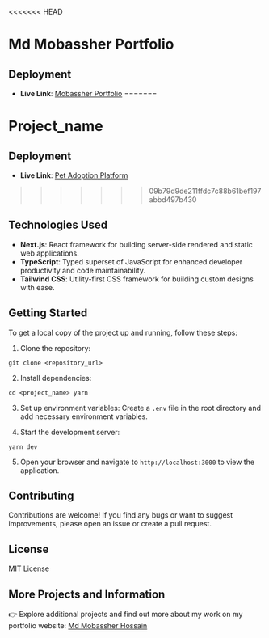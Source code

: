 <<<<<<< HEAD
# Md Mobassher Portfolio

## Deployment

- **Live Link**: [Mobassher Portfolio]()
=======
# Project_name

## Deployment

- **Live Link**: [Pet Adoption Platform]()
>>>>>>> 09b79d9de211ffdc7c88b61bef197abbd497b430

## Technologies Used

- **Next.js**: React framework for building server-side rendered and static web applications.
- **TypeScript**: Typed superset of JavaScript for enhanced developer productivity and code maintainability.
- **Tailwind CSS**: Utility-first CSS framework for building custom designs with ease.

## Getting Started

To get a local copy of the project up and running, follow these steps:

1. Clone the repository:

```
git clone <repository_url>
```

2. Install dependencies:

```
cd <project_name> yarn
```

3. Set up environment variables:
   Create a `.env` file in the root directory and add necessary environment variables.

4. Start the development server:

```
yarn dev
```

5. Open your browser and navigate to `http://localhost:3000` to view the application.

## Contributing

Contributions are welcome! If you find any bugs or want to suggest improvements, please open an issue or create a pull request.

## License

MIT License

## More Projects and Information

👉 Explore additional projects and find out more about my work on my portfolio website: [Md Mobassher Hossain](https://dev-mobassher.web.app)
